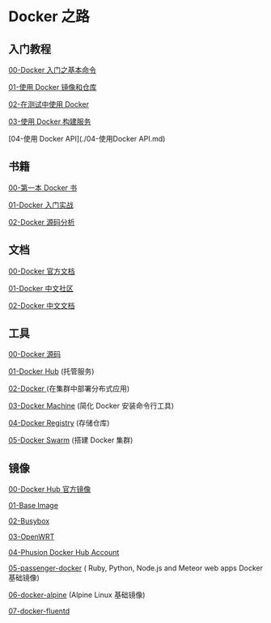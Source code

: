 #  Docker 之路

## 入门教程

[00-Docker 入门之基本命令](./00-Docker入门之基本命令.md)

[01-使用 Docker 镜像和仓库](./01-使用Docker镜像和仓库.md)

[02-在测试中使用 Docker](./02-在测试中使用Docker.md)

[03-使用 Docker 构建服务](./03-使用Docker构建服务.md)

[04-使用 Docker API](./04-使用Docker API.md)

## 书籍

[00-第一本 Docker 书 ](http://www.amazon.cn/%E7%AC%AC%E4%B8%80%E6%9C%ACDocker%E4%B9%A6/dp/B0151ETBYU/ref=sr_1_2?s=books&ie=UTF8&qid=1445679137&sr=1-2&keywords=%E7%AC%AC%E4%B8%80%E6%9C%ACDocker%E4%B9%A6)

[01-Docker 入门实战](http://dockone.io/article/233) 

[02-Docker 源码分析](http://www.amazon.cn/Docker%E6%BA%90%E7%A0%81%E5%88%86%E6%9E%90-%E5%AD%99%E5%AE%8F%E4%BA%AE/dp/B012ROMRUM/ref=sr_1_1?ie=UTF8&qid=1445679291&sr=8-1&keywords=Docker%E6%BA%90%E7%A0%81%E5%88%86%E6%9E%90)

## 文档

[00-Docker 官方文档](https://docs.docker.com/)

[01-Docker 中文社区](http://www.docker.org.cn/)

[02-Docker 中文文档](https://github.com/widuu/chinese_docker)

## 工具

[00-Docker 源码](https://github.com/docker/docker)

[01-Docker Hub](https://hub.docker.com/) (托管服务)

[02-Docker ](https://github.com/docker/compose/) (在集群中部署分布式应用)

[03-Docker Machine](https://github.com/docker/machine) (简化 Docker 安装命令行工具)

[04-Docker Registry](https://github.com/docker/distribution) (存储仓库)

[05-Docker Swarm](https://github.com/docker/swarm) (搭建 Docker 集群)

## 镜像

[00-Docker Hub 官方镜像](https://github.com/docker-library/official-images)

[01-Base Image](https://github.com/phusion/baseimage-docker) 

[02-Busybox](https://github.com/jpetazzo/docker-busybox) 

[03-OpenWRT](http://www.zoobab.com/docker-openwrt-image) 

[04-Phusion Docker Hub Account](https://hub.docker.com/u/phusion/)

[05-passenger-docker](https://github.com/phusion/passenger-docker) ( Ruby, Python, Node.js and Meteor web apps Docker 基础镜像) 

[06-docker-alpine](https://github.com/gliderlabs/docker-alpine) (Alpine Linux 基础镜像)

[07-docker-fluentd](https://github.com/kiyoto/docker-fluentd)
